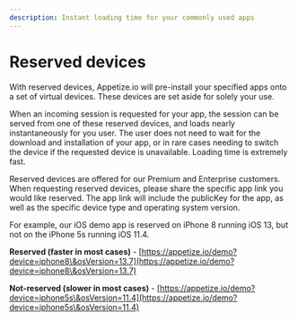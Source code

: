```yaml
---
description: Instant loading time for your commonly used apps
---
```


# Reserved devices

With reserved devices, Appetize.io will pre-install your specified apps onto a set of virtual devices. These devices are set aside for solely your use. 

When an incoming session is requested for your app, the session can be served from one of these reserved devices, and loads nearly instantaneously for you user. The user does not need to wait for the download and installation of your app, or in rare cases needing to switch the device if the requested device is unavailable. Loading time is extremely fast. 

Reserved devices are offered for our Premium and Enterprise customers. When requesting reserved devices, please share the specific app link you would like reserved. The app link will include the publicKey for the app, as well as the specific device type and operating system version. 

For example, our iOS demo app is reserved on iPhone 8 running iOS 13, but not on the iPhone 5s running iOS 11.4. 

**Reserved (faster in most cases)** - [https://appetize.io/demo?device=iphone8\&osVersion=13.7](https://appetize.io/demo?device=iphone8\&osVersion=13.7)

**Not-reserved (slower in most cases)** - [https://appetize.io/demo?device=iphone5s\&osVersion=11.4](https://appetize.io/demo?device=iphone5s\&osVersion=11.4)

